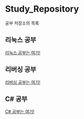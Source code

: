 # Study_Repository
공부 저장소의 목록

## 리눅스 공부
[리눅스 공부는 여기!](https://github.com/KangBokyeong/Study_Linux)

## 리버싱 공부
[리버싱 공부는 여기!](https://github.com/KangBokyeong/Study_Reversing)

## C# 공부
[C# 공부는 여기!](https://github.com/KangBokyeong/Study_Csharp)
